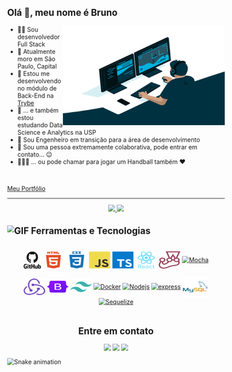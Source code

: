 ## Olá 👋, meu nome é Bruno

<img align="right" alt="GIF" src="https://raw.githubusercontent.com/brunofeu/brunofeu/main/code.gif"  width="375px" height="230" /></a>

- 👨‍💻 Sou desenvolvedor Full Stack
- :house_with_garden:	Atualmente moro em São Paulo, Capital
- 🌱 Estou me desenvolvendo no módulo de Back-End na [Trybe](https://www.betrybe.com/) 
- 🎲 ... e também estou estudando Data Science e Analytics na USP
- :closed_book: Sou Engenheiro em transição para a área de desenvolvimento
- 👯 Sou uma pessoa extremamente colaborativa, pode entrar em contato... :wink:
- 🤾🇧🇷 ... ou pode chamar para jogar um Handball também ❤️
<br>

  [Meu Portfólio](https://brunofeu.github.io/) 

  ---

<div align="center">
    <a href="https://github.com/brunofeu">
      <img  height="160em" src="https://github-readme-stats.vercel.app/api?username=brunofeu&show_icons=true&theme=nightowl&include_all_commits=true&count_private=true"/>
      <img  height="160em" src="https://github-readme-stats.vercel.app/api/top-langs/?username=brunofeu&layout=compact&langs_count=7&theme=nightowl"/>
    </a>
  </div>

  <h2>
    <img
        alt="GIF"
        src="https://media.giphy.com/media/jSKBmKkvo2dPQQtsR1/giphy.gif"
        width="40"
      />
    Ferramentas e Tecnologias
  </h2>

  <div  align="center">
    <div>
      <br>
      <a href="https://docs.github.com/en"> <img align="center" alt="github" height="40" width="40" src="https://github.com/devicons/devicon/blob/master/icons/github/github-original-wordmark.svg"></a> 
      <a href="https://devdocs.io/html/"><img align="center" alt="HTML" height="40" width="50" src="https://github.com/devicons/devicon/blob/master/icons/html5/html5-plain-wordmark.svg"></a>
      <a href="https://devdocs.io/css/"><img align="center" alt="CSS" height="40" width="50" src="https://github.com/devicons/devicon/blob/master/icons/css3/css3-plain-wordmark.svg"></a>
      <a href="https://devdocs.io/javascript/"><img align="center" alt="Js" height="40" width="50" src="https://raw.githubusercontent.com/devicons/devicon/master/icons/javascript/javascript-original.svg"></a>
      <a href="https://www.typescriptlang.org/"><img align="center" alt="Ts" height="40" width="50" src="https://raw.githubusercontent.com/devicons/devicon/master/icons/typescript/typescript-original.svg"></a>
      <a href="https://reactjs.org/"><img align="center" alt="React" height="40" width="50" src="https://raw.githubusercontent.com/devicons/devicon/master/icons/react/react-original-wordmark.svg"></a>
      <a href="https://jestjs.io/docs/next/getting-started"><img align="center" alt="Jest" height="40" width="50" src="https://github.com/devicons/devicon/blob/master/icons/jest/jest-plain.svg"></a>
      <a href="https://mochajs.org/"><img align="center" alt="Mocha" height="40" width="50" src="https://cdn.jsdelivr.net/gh/devicons/devicon/icons/mocha/mocha-plain.svg"></a>
      <br>
    </div>
    <div>
      <br>
      <a href="https://redux.js.org/"><img align="center" alt="Redux" height="40" width="50" src="https://raw.githubusercontent.com/devicons/devicon/master/icons/redux/redux-original.svg"></a>
      <a href="https://getbootstrap.com/"><img align="center" alt="bootstrap" height="35" width="50" src="https://raw.githubusercontent.com/devicons/devicon/master/icons/bootstrap/bootstrap-original.svg"></a>
      <a href="https://tailwindcss.com/"><img align="center" alt="tailwindcss" height="40" width="50" src="https://github.com/devicons/devicon/blob/master/icons/tailwindcss/tailwindcss-plain.svg"></a>
      <a href="https://docs.docker.com/"><img align="center" alt="Docker"  height="40" width="50" src="https://cdn.jsdelivr.net/gh/devicons/devicon/icons/docker/docker-plain-wordmark.svg"></a>
      <a href="https://nodejs.org/en/docs/"><img align="center" alt="Nodejs"  height="40" width="50" src="https://cdn.jsdelivr.net/gh/devicons/devicon/icons/nodejs/nodejs-original.svg"></a>
      <a href="https://expressjs.com/"><img align="center" alt="express"  height="40" width="50" src="https://cdn.jsdelivr.net/gh/devicons/devicon/icons/express/express-original.svg"></a>
      <a href="https://dev.mysql.com/doc/"><img align="center" alt="mysql"  height="50" width="60" src="https://raw.githubusercontent.com/devicons/devicon/master/icons/mysql/mysql-original-wordmark.svg"></a>
      <a href="https://sequelize.org/"><img align="center" alt="Sequelize"  height="40" width="50" src="https://cdn.jsdelivr.net/gh/devicons/devicon/icons/sequelize/sequelize-original.svg"></a>
      <br>
    </div>
  </div>
  <br>


  
  <h2 align="center"> Entre em contato </h2>
  
 <div align="center"> 
  <a href="https://www.linkedin.com/in/brunofeu" target="_blank"><img src="https://img.shields.io/badge/LinkedIn-0077B5?style=for-the-badge&logo=linkedin&logoColor=white" target="_blank"></a> 
  <a href="mailto:brunofeu89@gmail.com"><img src="https://img.shields.io/badge/Gmail-D14836?style=for-the-badge&logo=gmail&logoColor=white" target="_blank"></a>
  <a href="https://instagram.com/brunofeu" target="_blank"><img src="https://img.shields.io/badge/Instagram-E4405F?style=for-the-badge&logo=instagram&logoColor=white" target="_blank"></a>
 </div>
  
  
  
  
   
     
 
  ![Snake animation](https://github.com/brunofeu/brunofeu/blob/output/github-contribution-grid-snake.svg)
 



